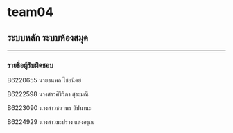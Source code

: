 # team04

## ระบบหลัก ระบบห้องสมุด

<hr/>

### รายชื่อผู้รับผิดชอบ

B6220655 นายธนพล ไชยนิดย์

B6222598 นางสาวศิริวิภา สุระมณี

B6223090 นางสาวชนาพร อัปมานะ

B6224929 นางสาวมะปราง แสงอรุณ
